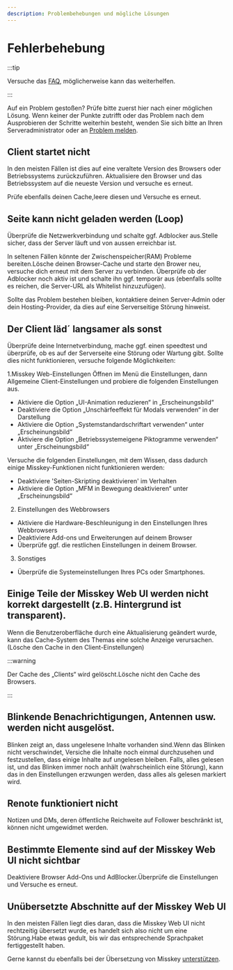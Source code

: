 ```yaml
---
description: Problembehebungen und mögliche Lösungen
---
```


# Fehlerbehebung

:::tip

Versuche das [FAQ](./faq.md), möglicherweise kann das weiterhelfen.

:::

Auf ein Problem gestoßen? Prüfe bitte zuerst hier nach einer möglichen Lösung.
Wenn keiner der Punkte zutrifft oder das Problem nach dem Ausprobieren der Schritte weiterhin besteht, wenden Sie sich bitte an Ihren Serveradministrator oder an [Problem melden](../../about-misskey/#mitreden).

## Client startet nicht

In den meisten Fällen ist dies auf eine veraltete Version des Browsers oder Betriebssystems zurückzuführen.
Aktualisiere den Browser und das Betriebssystem auf die neueste Version und versuche es erneut.

Prüfe ebenfalls deinen Cache,leere diesen und Versuche es erneut.

## Seite kann nicht geladen werden (Loop)

Überprüfe die Netzwerkverbindung und schalte ggf. Adblocker aus.Stelle sicher, dass der Server läuft und von aussen erreichbar ist.

In seltenen Fällen könnte der Zwischenspeicher(RAM) Probleme bereiten.Lösche deinen Browser-Cache und starte den Brower neu, versuche dich erneut mit dem Server zu verbinden. Überprüfe ob der Adblocker noch aktiv ist und schalte ihn ggf. temporär aus (ebenfalls sollte es reichen, die Server-URL als Whitelist hinzuzufügen).

Sollte das Problem bestehen bleiben, kontaktiere deinen Server-Admin oder dein Hosting-Provider, da dies auf eine Serverseitige Störung hinweist.

## Der Client läd´  langsamer als sonst

Überprüfe deine Internetverbindung, mache ggf. einen speedtest und überprüfe, ob es auf der Serverseite eine Störung oder Wartung gibt.
Sollte dies nicht funktionieren, versuche folgende Möglichkeiten:

1.Misskey Web-Einstellungen
Öffnen im Menü die Einstellungen, dann Allgemeine Client-Einstellungen und probiere die folgenden Einstellungen aus.

- Aktiviere die Option „UI-Animation reduzieren“ in „Erscheinungsbild“
- Deaktiviere die Option „Unschärfeeffekt für Modals verwenden“ in der Darstellung
- Aktiviere die Option „Systemstandardschriftart verwenden“ unter „Erscheinungsbild“
- Aktiviere die Option „Betriebssystemeigene Piktogramme verwenden“ unter „Erscheinungsbild“

Versuche die folgenden Einstellungen, mit dem Wissen, dass dadurch einige Misskey-Funktionen nicht funktionieren werden:

- Deaktiviere 'Seiten-Skripting deaktivieren' im Verhalten
- Aktiviere die Option „MFM in Bewegung deaktivieren“ unter „Erscheinungsbild“

2. Einstellungen des Webbrowsers

- Aktiviere die Hardware-Beschleunigung in den Einstellungen Ihres Webbrowsers
- Deaktiviere Add-ons und Erweiterungen auf deinem Browser
- Überprüfe ggf. die restlichen Einstellungen in deinem Browser.

3. Sonstiges

- Überprüfe die Systemeinstellungen Ihres PCs oder Smartphones.

## Einige Teile der Misskey Web UI werden nicht korrekt dargestellt (z.B. Hintergrund ist transparent).

Wenn die Benutzeroberfläche durch eine Aktualisierung geändert wurde, kann das Cache-System des Themas eine solche Anzeige verursachen.
(Lösche den Cache in den Client-Einstellungen)

:::warning

Der Cache des „Clients“ wird gelöscht.Lösche nicht den Cache des Browsers.

:::

## Blinkende Benachrichtigungen, Antennen usw. werden nicht ausgelöst.

Blinken zeigt an, dass ungelesene Inhalte vorhanden sind.Wenn das Blinken nicht verschwindet, Versiche die Inhalte noch einmal durchzusehen und festzustellen, dass einige Inhalte auf ungelesen bleiben.
Falls, alles gelesen ist, und das Blinken immer noch anhält (wahrscheinlich eine Störung), kann das in den Einstellungen erzwungen werden, dass alles als gelesen markiert wird.

## Renote funktioniert nicht

Notizen und DMs, deren öffentliche Reichweite auf Follower beschränkt ist, können nicht umgewidmet werden.

## Bestimmte Elemente sind auf der Misskey Web UI nicht sichtbar

Deaktiviere Browser Add-Ons und AdBlocker.Überprüfe die Einstellungen und Versuche es erneut.

## Unübersetzte Abschnitte auf der Misskey Web UI

In den meisten Fällen liegt dies daran, dass die Misskey Web UI nicht rechtzeitig übersetzt wurde, es handelt sich also nicht um eine Störung.Habe etwas gedult, bis wir das entsprechende Sprachpaket fertiggestellt haben.

Gerne kannst du ebenfalls bei der Übersetzung von Misskey [unterstützen](.../.../about-misskey/#übersetze).
